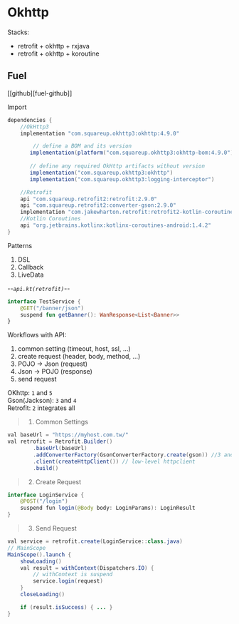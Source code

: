 # Okhttp
Stacks:
* retrofit + okhttp + rxjava
* retrofit + okhttp + koroutine

## Fuel
[[github][fuel-github]]

Import
```gradle
dependencies {
	//OkHttp3
	implementation "com.squareup.okhttp3:okhttp:4.9.0"

        // define a BOM and its version
       implementation(platform("com.squareup.okhttp3:okhttp-bom:4.9.0"))
       
       // define any required OkHttp artifacts without version
       implementation("com.squareup.okhttp3:okhttp")
       implementation("com.squareup.okhttp3:logging-interceptor")

    //Retrofit
    api "com.squareup.retrofit2:retrofit:2.9.0"
    api "com.squareup.retrofit2:converter-gson:2.9.0"
    implementation "com.jakewharton.retrofit:retrofit2-kotlin-coroutines-adapter:0.9.2"
    //Kotlin Coroutines
    api "org.jetbrains.kotlinx:kotlinx-coroutines-android:1.4.2"
}
```

Patterns
1. DSL
1. Callback
1. LiveData

--_`api.kt(retrofit)`_--
```kotlin
interface TestService {
    @GET("/banner/json")
    suspend fun getBanner(): WanResponse<List<Banner>>
}
```


Workflows with API:
1. common setting (timeout, host, ssl, ...)
1. create request (header, body, method, ...)
1. POJO -> Json (request)
1. Json -> POJO (response)
1. send request

OKhttp: `1` and `5`  
Gson(Jackson): `3` and `4`  
Retrofit: `2` integrates all

>1. Common Settings

```java
val baseUrl = "https://myhost.com.tw/"
val retrofit = Retrofit.Builder()
        .baseUrl(baseUrl)
        .addConverterFactory(GsonConverterFactory.create(gson)) //3 and 4
        .client(createHttpClient()) // low-level httpclient
        .build()
```

>2. Create Request

```java
interface LoginService {
    @POST("/login")
    suspend fun login(@Body body: LoginParams): LoginResult
}
```

>3. Send Request

```java
val service = retrofit.create(LoginService::class.java)
// MainScope
MainScope().launch {
    showLoading()
    val result = withContext(Dispatchers.IO) {
        // withContext is suspend
        service.login(request)
    }
    closeLoading()

    if (result.isSuccess) { ... }
}
```


[okhttp-github]: https://github.com/square/okhttp
[retrofit-github]: https://github.com/square/retrofit
[kotlin-coroutine]: https://github.com/Kotlin/kotlinx.coroutines
